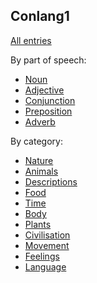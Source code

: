 ## Conlang1

[All entries](all.md)

By part of speech:

- [Noun](Noun.md)
- [Adjective](Adjective.md)
- [Conjunction](Conjunction.md)
- [Preposition](Preposition.md)
- [Adverb](Adverb.md)

By category:

- [Nature](Nature.md)
- [Animals](Animals.md)
- [Descriptions](Descriptions.md)
- [Food](Food.md)
- [Time](Time.md)
- [Body](Body.md)
- [Plants](Plants.md)
- [Civilisation](Civilisation.md)
- [Movement](Movement.md)
- [Feelings](Feelings.md)
- [Language](Language.md)
